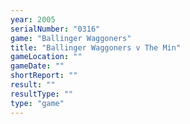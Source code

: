 ```yaml
---
year: 2005
serialNumber: "0316" 
game: "Ballinger Waggoners"
title: "Ballinger Waggoners v The Min"
gameLocation: ""
gameDate: ""
shortReport: ""
result: ""
resultType: ""
type: "game"
---
```

